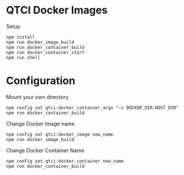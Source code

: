 QTCI Docker Images
===============

Setup

```
npm install
npm run docker_image_build
npm run docker_container_build
npm run docker_container_start
npm run shell
```

Configuration
=====

Mount your own directory

```
npm config set qtci:docker_container_args "-v DOCKER_DIR:HOST_DIR"
npm run docker_container_build
```

Change Docker Image name
```
npm config set qtci:docker_image new_name
npm run docker_image_build
```

Change Docker Container Name

```
npm config set qtci:docker_container new_name
npm run docker_container_build
```
